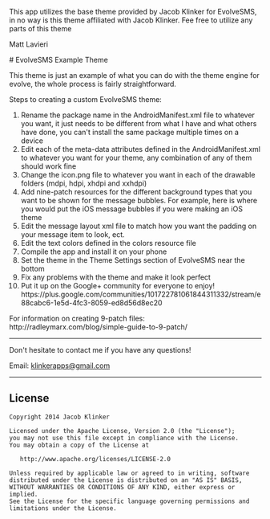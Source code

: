 <p>This app utilizes the base theme provided by Jacob Klinker for EvolveSMS, in no way is this theme affiliated with Jacob Klinker.
Fee free to utilize any parts of this theme
<p>Matt Lavieri
<p>
# EvolveSMS Example Theme

This theme is just an example of what you can do with the theme engine for evolve, the whole process is fairly straightforward.

<p>Steps to creating a custom EvolveSMS theme:</p>
<ol>
<li>Rename the package name in the AndroidManifest.xml file to whatever you want, it just needs to be different from what I have and what others have done, you can't install the same package multiple times on a device</li>
<li>Edit each of the meta-data attributes defined in the AndroidManifest.xml to whatever you want for your theme, any combination of any of them should work fine</li>
<li>Change the icon.png file to whatever you want in each of the drawable folders (mdpi, hdpi, xhdpi and xxhdpi)</li>
<li>Add nine-patch resources for the different background types that you want to be shown for the message bubbles. For example, here is where you would put the iOS message bubbles if you were making an iOS theme</li>
<li>Edit the message layout xml file to match how you want the padding on your message item to look, ect.</li>
<li>Edit the text colors defined in the colors resource file</li>
<li>Compile the app and install it on your phone</li>
<li>Set the theme in the Theme Settings section of EvolveSMS near the bottom</li>
<li>Fix any problems with the theme and make it look perfect</li>
<li>Put it up on the Google+ community for everyone to enjoy! https://plus.google.com/communities/101722781061844311332/stream/e88cabc6-1e5d-4fc3-8059-ed8d56d8ec20</li>
</ol>

<p>For information on creating 9-patch files: http://radleymarx.com/blog/simple-guide-to-9-patch/</p>

---

Don't hesitate to contact me if you have any questions!

Email: klinkerapps@gmail.com

---

## License

    Copyright 2014 Jacob Klinker

    Licensed under the Apache License, Version 2.0 (the "License");
    you may not use this file except in compliance with the License.
    You may obtain a copy of the License at

       http://www.apache.org/licenses/LICENSE-2.0

    Unless required by applicable law or agreed to in writing, software
    distributed under the License is distributed on an "AS IS" BASIS,
    WITHOUT WARRANTIES OR CONDITIONS OF ANY KIND, either express or implied.
    See the License for the specific language governing permissions and
    limitations under the License.